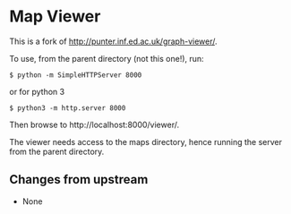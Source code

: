 # Map Viewer

This is a fork of http://punter.inf.ed.ac.uk/graph-viewer/.

To use, from the parent directory (not this one!), run:

    $ python -m SimpleHTTPServer 8000
    
or for python 3

    $ python3 -m http.server 8000    

Then browse to http://localhost:8000/viewer/.

The viewer needs access to the maps directory, hence running the server from
the parent directory.

## Changes from upstream

* None
